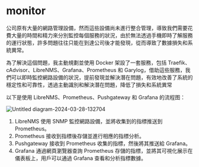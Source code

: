 # monitor
公司原有大量的網路管理設備，然而這些設備尚未進行整合管理，導致我們需要花費大量的時間和精力來分別監控每個服務的狀況，由於無法透過手機即時了解服務的運行狀態，許多問題往往只能在到達公司後才能發現，從而導致了數據損失和系統異常。

為了解決這個問題，我主動規劃並使用 Docker 架設了一套服務，包括 Traefik、cAdvisor、LibreNMS、Grafana、Prometheus 和 Garylog，借助這些服務，我們可以即時監控網路設備的狀況，提前發現並解決潛在問題，有效地改善了系統的穩定性和可靠性，透過主動識別和解決潛在問題，降低了損失和系統異常






以下是使用 LibreNMS、Prometheus、Pushgateway 和 Grafana 的流程图：



![Untitled diagram-2024-03-28-132704](https://github.com/linda-owo-github/monitor/assets/66786888/7923608a-4b5d-422a-a012-b1f325786c02)



1. LibreNMS 使用 SNMP 監控網路設備，並將收集到的指標推送到 Prometheus。
2. Prometheus 接收到指標後存儲並進行相應的指標分析。
3. Pushgateway 接收到 Prometheus 收集的指標，然後將其推送給 Grafana。
4. Grafana 通過網頁瀏覽器查詢 Prometheus 存儲的指標，並將其可視化展示在儀表板上，用戶可以通過 Grafana 查看和分析指標數據。
